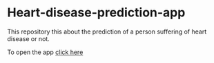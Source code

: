 # Heart-disease-prediction-app
This repository this about the prediction of a person suffering of heart disease or not.

To open the app [click here](https://heart-disease-prediction-appz.herokuapp.com/)
